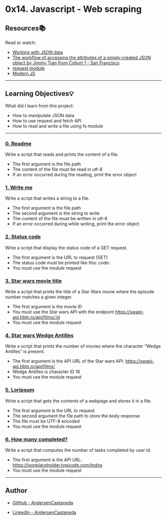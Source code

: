 # 0x14. Javascript - Web scraping

## Resources:books:
Read or watch:
* [Working with JSON data](https://developer.mozilla.org/en-US/docs/Learn/JavaScript/Objects/JSON)
* [The workflow of accessing the attributes of a simply-created JSON object by Jimmy Tran from Cohort 1 - San Francisco](https://medium.com/@vietkieutie/the-workflow-of-accessing-the-attributes-of-a-simply-created-json-object-82a5b33e2319)
* [request module](https://github.com/request/request)
* [Modern JS](https://github.com/mbeaudru/modern-js-cheatsheet)


---
## Learning Objectives:bulb:
What did I learn from this project:

* How to manipulate JSON data
* How to use request and fetch API
* How to read and write a file using fs module

---

### [0. Readme](./0-readme.js)
Write a script that reads and prints the content of a file.
  - The first argument is the file path
  - The content of the file must be read in utf-8
  - If an error occurred during the reading, print the error object


### [1. Write me](./1-writeme.js)
Write a script that writes a string to a file.
  - The first argument is the file path
  - The second argument is the string to write
  - The content of the file must be written in utf-8
  - If an error occurred during while writing, print the error object


### [2. Status code](./2-statuscode.js)
Write a script that display the status code of a GET request.
  - The first argument is the URL to request (GET)
  - The status code must be printed like this: code: <status code>
  - You must use the module request


### [3. Star wars movie title](3-starwars_title.js)
Write a script that prints the title of a Star Wars movie where the episode number matches a given integer.
  - The first argument is the movie ID
  - You must use the Star wars API with the endpoint https://swapi-api.hbtn.io/api/films/:id
  - You must use the module request


### [4. Star wars Wedge Antilles](./4-starwars_count.js)
Write a script that prints the number of movies where the character “Wedge Antilles” is present.
  - The first argument is the API URL of the Star wars API: https://swapi-api.hbtn.io/api/films/
  - Wedge Antilles is character ID 18
  - You must use the module request


### [5. Loripsum](./5-request_store.js)
Write a script that gets the contents of a webpage and stores it in a file.
  - The first argument is the URL to request
  - The second argument the file path to store the body response
  - The file must be UTF-8 encoded
  - You must use the module request


### [6. How many completed?](./6-completed_tasks.js)
Write a script that computes the number of tasks completed by user id.
  - The first argument is the API URL: https://jsonplaceholder.typicode.com/todos
  - You must use the module request


---

## Author

* [GitHub - AndersenCastaneda](https://github.com/AndersenCastaneda)

* [LinkedIn - AndersenCastaneda](https://www.linkedin.com/in/AndersenCastaneda)
